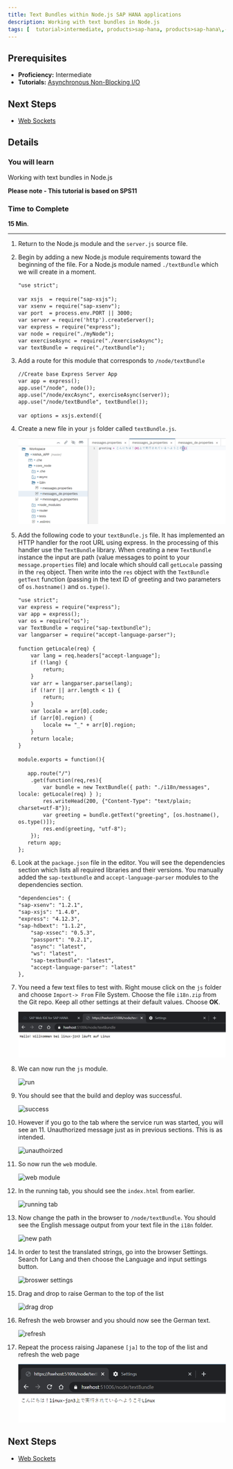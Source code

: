 ```yaml
---
title: Text Bundles within Node.js SAP HANA applications
description: Working with text bundles in Node.js
tags: [  tutorial>intermediate, products>sap-hana, products>sap-hana\,-express-edition ]
---
```

## Prerequisites  
 - **Proficiency:** Intermediate
 - **Tutorials:** [Asynchronous Non-Blocking I/O](http://www.sap.com/developer/tutorials/xsa-node-async.html)

## Next Steps
 - [Web Sockets](http://www.sap.com/developer/tutorials/xsa-node-websockets.html)

## Details
### You will learn  
Working with text bundles in Node.js

**Please note - This tutorial is based on SPS11**

### Time to Complete
**15 Min**.

---

1. Return to the Node.js module and the `server.js` source file.
2. Begin by adding a new Node.js module requirements toward the beginning of the file. For a Node.js module named `./textBundle` which we will create in a moment.

	```
	"use strict";

	var xsjs  = require("sap-xsjs");
	var xsenv = require("sap-xsenv");
	var port  = process.env.PORT || 3000;
	var server = require('http').createServer();
	var express = require("express");
	var node = require("./myNode");
	var exerciseAsync = require("./exerciseAsync");
	var textBundle = require("./textBundle");
	```

3. Add a route for this module that corresponds to `/node/textBundle`

	```
	//Create base Express Server App
	var app = express();
	app.use("/node", node());
	app.use("/node/excAsync", exerciseAsync(server));
	app.use("/node/textBundle", textBundle());

	var options = xsjs.extend({
	```

4. Create a new file in your `js` folder called `textBundle.js`.

	![new file](4.png)

5. Add the following code to your `textBundle.js` file. It has implemented an HTTP handler for the root URL using express. In the processing of this handler use the `TextBundle` library. When creating a new `TextBundle` instance the input are path (value messages to point to your `message.properties` file) and locale which should call `getLocale` passing in the `req` object. Then write into the `res` object with the `TextBundle` `getText` function (passing in the text ID of greeting and two parameters of `os.hostname()` and `os.type()`.

	```
	"use strict";
	var express = require("express");
	var app = express();
	var os = require("os");
	var TextBundle = require("sap-textbundle");
	var langparser = require("accept-language-parser");

	function getLocale(req) {
		var lang = req.headers["accept-language"];
		if (!lang) {
			return;
		}
		var arr = langparser.parse(lang);
		if (!arr || arr.length < 1) {
			return;
		}
		var locale = arr[0].code;
		if (arr[0].region) {
			locale += "_" + arr[0].region;
		}
		return locale;
	}

	module.exports = function(){

	   app.route("/")
		.get(function(req,res){
			var bundle = new TextBundle({ path: "./i18n/messages", locale: getLocale(req) } );
	 		res.writeHead(200, {"Content-Type": "text/plain; charset=utf-8"});
			var greeting = bundle.getText("greeting", [os.hostname(), os.type()]);
	  		res.end(greeting, "utf-8");
		});
	   return app;
	};
	```

6. Look at the `package.json` file in the editor. You will see the dependencies section which lists all required libraries and their versions. You manually added the `sap-textbundle` and `accept-language-parser` modules to the dependencies section.

	```
	"dependencies": {
	"sap-xsenv": "1.2.1",
	"sap-xsjs": "1.4.0",
	"express": "4.12.3",
	"sap-hdbext": "1.1.2",
    	"sap-xssec": "0.5.3",
    	"passport": "0.2.1",
    	"async": "latest",
    	"ws": "latest",
    	"sap-textbundle": "latest",
    	"accept-language-parser": "latest"      	
	},
	```

7. You need a few text files to test with. Right mouse click on the `js` folder and choose `Import-> From` File System.  Choose the file `i18n.zip` from the Git repo. Keep all other settings at their default values.  Choose **OK**.

	![import](7.png)

8. We can now run the `js` module.

	![run](8.png)

9. You should see that the build and deploy was successful.

	![success](9.png)

10. However if you go to the tab where the service run was started, you will see an 11. Unauthorized message just as in previous sections. This is as intended.

	![unauthoirzed](10.png)

11. So now run the `web` module.

	![web module](11.png)

12. In the running tab, you should see the `index.html` from earlier.  

	![running tab](12.png)

13. Now change the path in the browser to `/node/textBundle`.  You should see the English message output from your text file in the `i18n` folder.

	![new path](13.png)

14. In order to test the translated strings, go into the browser Settings. Search for Lang and then choose the Language and input settings button.

	![broswer settings](14.png)

15. Drag and drop to raise German to the top of the list

	![drag drop](15.png)

16. Refresh the web browser and you should now see the German text.

	![refresh](16.png)

17. Repeat the process raising Japanese `[ja]` to the top of the list and refresh the web page

	![new language](17.png)



## Next Steps
 - [Web Sockets](http://www.sap.com/developer/tutorials/xsa-node-websockets.html)
